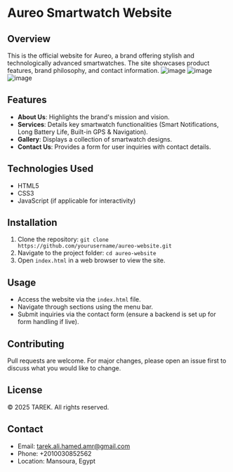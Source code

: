 # Aureo Smartwatch Website

## Overview

This is the official website for Aureo, a brand offering stylish and technologically advanced smartwatches. The site showcases product features, brand philosophy, and contact information.
![image](https://github.com/user-attachments/assets/8fd74786-de7b-4889-b9fc-442fb9575ab4)
![image](https://github.com/user-attachments/assets/46bdb9d4-9edd-461f-b06c-1400e264917d)
![image](https://github.com/user-attachments/assets/6ed4255c-09b1-4168-8e62-a1d0b14af419)



## Features

- **About Us**: Highlights the brand's mission and vision.
- **Services**: Details key smartwatch functionalities (Smart Notifications, Long Battery Life, Built-in GPS & Navigation).
- **Gallery**: Displays a collection of smartwatch designs.
- **Contact Us**: Provides a form for user inquiries with contact details.

## Technologies Used

- HTML5
- CSS3
- JavaScript (if applicable for interactivity)

## Installation

1. Clone the repository: `git clone https://github.com/yourusername/aureo-website.git`
2. Navigate to the project folder: `cd aureo-website`
3. Open `index.html` in a web browser to view the site.

## Usage

- Access the website via the `index.html` file.
- Navigate through sections using the menu bar.
- Submit inquiries via the contact form (ensure a backend is set up for form handling if live).

## Contributing

Pull requests are welcome. For major changes, please open an issue first to discuss what you would like to change.

## License

© 2025 TAREK. All rights reserved.

## Contact

- Email: tarek.ali.hamed.amr@gmail.com
- Phone: +2010030852562
- Location: Mansoura, Egypt
